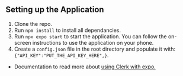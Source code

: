 ## Setting up the Application 
1. Clone the repo.
2. Run `npm install` to install all dependancies. 
3. Run `npx expo start` to start the application. You can follow the on-screen instructions to use the application on your phone.
4. Create a `config.json` file in the root directory and populate it with: `{"API_KEY":"PUT_THE_API_KEY_HERE",}`.


- Documentation to read more about [using Clerk with expo.](https://clerk.com/docs/quickstarts/get-started-with-expo)
